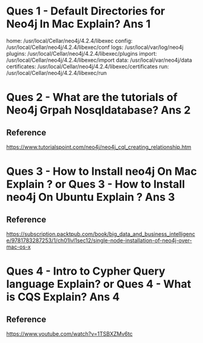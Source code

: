 Ques 1 - Default Directories for Neo4j In Mac Explain?
Ans 1
======
  home:         /usr/local/Cellar/neo4j/4.2.4/libexec
  config:       /usr/local/Cellar/neo4j/4.2.4/libexec/conf
  logs:         /usr/local/var/log/neo4j
  plugins:      /usr/local/Cellar/neo4j/4.2.4/libexec/plugins
  import:       /usr/local/Cellar/neo4j/4.2.4/libexec/import
  data:         /usr/local/var/neo4j/data
  certificates: /usr/local/Cellar/neo4j/4.2.4/libexec/certificates
  run:          /usr/local/Cellar/neo4j/4.2.4/libexec/run

Ques 2 - What are the tutorials of Neo4j Grpah Nosqldatabase?
Ans 2
======
Reference
---------
https://www.tutorialspoint.com/neo4j/neo4j_cql_creating_relationship.htm



Ques 3  - How to Install neo4j On Mac Explain ?
or
Ques 3 - How to Install neo4j On Ubuntu Explain ?
Ans 3
======
Reference
---------
https://subscription.packtpub.com/book/big_data_and_business_intelligence/9781783287253/1/ch01lvl1sec12/single-node-installation-of-neo4j-over-mac-os-x




Ques 4 - Intro to Cypher Query language Explain?
or
Ques 4 - What is CQS Explain?
Ans 4
======
Reference
----------
https://www.youtube.com/watch?v=1TSBXZMv6tc
